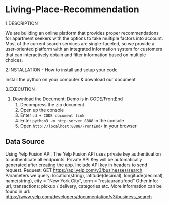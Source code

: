 # Living-Place-Recommendation

1.DESCRIPTION

We are building an online platform that provides proper recommendations for apartment seekers with the options to take multiple factors into account. Most of the current search services are single-faceted, so we provide a user-oriented platform with an integrated information system for customers that can interactively obtain and filter information based on multiple choices.

2.INSTALLATION - How to install and setup your code

Install the python on your computer & download our document

3.EXECUTION
  1. Download the Document:
      Demo is in CODE/FrontEnd
        1. Decompress the zip document
        2. Open up the console
        3. Enter `cd + CODE document link`
        4. Enter `python3 -m http.server 8888` in the console
        5. Open `http://localhost:8888/FrontEnd/` in your browser

## Data Source
Using Yelp Fusion API:
The Yelp Fusion API uses private key authentication to authenticate all endpoints. Private API Key will be automatically generated after creating  the app. Include API key in headers to send request. 
Request: GET https://api.yelp.com/v3/businesses/search
Parameters we query: location(string), latitude(decimal), longitude(decimal), name(string), city = "New York City", term = "restaurant/food"
Other info: url, transactions: pickup / delivery, categories etc.
More information can be found in url: https://www.yelp.com/developers/documentation/v3/business_search


